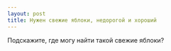 ```yaml
---
layout: post 
title: Нужен свежие яблоки, недорогой и хороший 
--- 
```

Подскажите, где могу найти такой свежие яблоки?